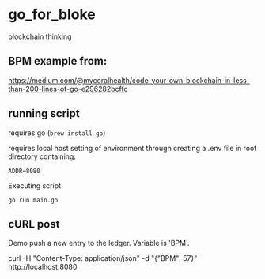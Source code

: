 # go_for_bloke
blockchain thinking

## BPM example from:

https://medium.com/@mycoralhealth/code-your-own-blockchain-in-less-than-200-lines-of-go-e296282bcffc

## running script

requires go (`brew install go`)

requires local host setting of environment through creating a .env file in root directory containing:

```ADDR=8080```

Executing script

```go run main.go```

## cURL post 

Demo push a new entry to the ledger. Variable is 'BPM'. 

curl  -H "Content-Type: application/json" -d "{\"BPM\": 57}" http://localhost:8080
